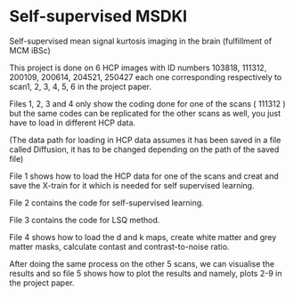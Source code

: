 # Self-supervised MSDKI
Self-supervised mean signal kurtosis imaging in the brain (fulfillment of MCM iBSc)


This project is done on 6 HCP images with ID numbers 103818, 111312, 200109, 200614, 204521, 250427 each one corresponding respectively to scan1, 2, 3, 4, 5, 6 in the project paper.

Files 1, 2, 3 and 4 only show the coding done for one of the scans ( 111312 ) but the same codes can be replicated for the other scans as well, you just have to load in different HCP data.

(The data path for loading in HCP data assumes it has been saved in a file called Diffusion, it has to be changed depending on the path of the saved file)

File 1 shows how to load the HCP data for one of the scans and creat and save the X-train for it which is needed for self supervised learning.

File 2 contains the code for self-supervised learning.

File 3 contains the code for LSQ method.

File 4 shows how to load the d and k maps, create white matter and grey matter masks, calculate contast and contrast-to-noise ratio.

After doing the same process on the other 5 scans, we can visualise the results and so file 5 shows how to plot the results and namely, plots 2-9 in the project paper.
